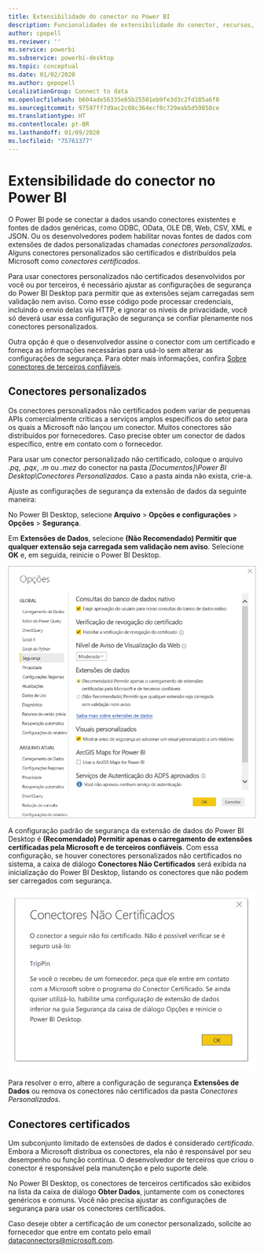 ```yaml
---
title: Extensibilidade do conector no Power BI
description: Funcionalidades de extensibilidade do conector, recursos, configurações de segurança e conectores certificados
author: cpopell
ms.reviewer: ''
ms.service: powerbi
ms.subservice: powerbi-desktop
ms.topic: conceptual
ms.date: 01/02/2020
ms.author: gepopell
LocalizationGroup: Connect to data
ms.openlocfilehash: b604ade56335e65b25501eb9fe3d3c2fd185a6f0
ms.sourcegitcommit: 97597ff7d9ac2c08c364ecf0c729eab5d59850ce
ms.translationtype: HT
ms.contentlocale: pt-BR
ms.lasthandoff: 01/09/2020
ms.locfileid: "75761377"
---
```

# <a name="connector-extensibility-in-power-bi"></a>Extensibilidade do conector no Power BI

O Power BI pode se conectar a dados usando conectores existentes e fontes de dados genéricas, como ODBC, OData, OLE DB, Web, CSV, XML e JSON. Ou os desenvolvedores podem habilitar novas fontes de dados com extensões de dados personalizadas chamadas *conectores personalizados*. Alguns conectores personalizados são certificados e distribuídos pela Microsoft como *conectores certificados*.

Para usar conectores personalizados não certificados desenvolvidos por você ou por terceiros, é necessário ajustar as configurações de segurança do Power BI Desktop para permitir que as extensões sejam carregadas sem validação nem aviso. Como esse código pode processar credenciais, incluindo o envio delas via HTTP, e ignorar os níveis de privacidade, você só deverá usar essa configuração de segurança se confiar plenamente nos conectores personalizados.

Outra opção é que o desenvolvedor assine o conector com um certificado e forneça as informações necessárias para usá-lo sem alterar as configurações de segurança. Para obter mais informações, confira [Sobre conectores de terceiros confiáveis](desktop-trusted-third-party-connectors.md).

## <a name="custom-connectors"></a>Conectores personalizados

Os conectores personalizados não certificados podem variar de pequenas APIs comercialmente críticas a serviços amplos específicos do setor para os quais a Microsoft não lançou um conector. Muitos conectores são distribuídos por fornecedores. Caso precise obter um conector de dados específico, entre em contato com o fornecedor. 

Para usar um conector personalizado não certificado, coloque o arquivo *.pq*, *.pqx*, *.m* ou *.mez* do conector na pasta *\[Documentos]\\Power BI Desktop\\Conectores Personalizados*. Caso a pasta ainda não exista, crie-a.

Ajuste as configurações de segurança da extensão de dados da seguinte maneira:

No Power BI Desktop, selecione **Arquivo** > **Opções e configurações** > **Opções** > **Segurança**.

Em **Extensões de Dados**, selecione **(Não Recomendado) Permitir que qualquer extensão seja carregada sem validação nem aviso**. Selecione **OK** e, em seguida, reinicie o Power BI Desktop. 

![Permitir conectores personalizados não certificados nas opções de Segurança da Extensão de Dados](media/desktop-connector-extensibility/data-extension-security-1.png)

A configuração padrão de segurança da extensão de dados do Power BI Desktop é **(Recomendado) Permitir apenas o carregamento de extensões certificadas pela Microsoft e de terceiros confiáveis**. Com essa configuração, se houver conectores personalizados não certificados no sistema, a caixa de diálogo **Conectores Não Certificados** será exibida na inicialização do Power BI Desktop, listando os conectores que não podem ser carregados com segurança.

![Caixa de diálogo Conectores Não Certificados](media/desktop-connector-extensibility/data-extension-security-2.png)

Para resolver o erro, altere a configuração de segurança **Extensões de Dados** ou remova os conectores não certificados da pasta *Conectores Personalizados*.

## <a name="certified-connectors"></a>Conectores certificados

Um subconjunto limitado de extensões de dados é considerado *certificado*. Embora a Microsoft distribua os conectores, ela não é responsável por seu desempenho ou função contínua. O desenvolvedor de terceiros que criou o conector é responsável pela manutenção e pelo suporte dele. 

No Power BI Desktop, os conectores de terceiros certificados são exibidos na lista da caixa de diálogo **Obter Dados**, juntamente com os conectores genéricos e comuns. Você não precisa ajustar as configurações de segurança para usar os conectores certificados.

Caso deseje obter a certificação de um conector personalizado, solicite ao fornecedor que entre em contato pelo email dataconnectors@microsoft.com.
